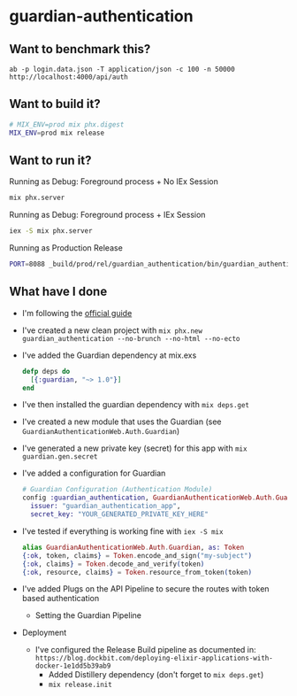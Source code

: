 # guardian-authentication

## Want to benchmark this?

`ab -p login.data.json -T application/json -c 100 -n 50000 http://localhost:4000/api/auth`

## Want to build it?

```bash
# MIX_ENV=prod mix phx.digest
MIX_ENV=prod mix release
```

## Want to run it?

Running as Debug: Foreground process + No IEx Session

```bash
mix phx.server
```

Running as Debug: Foreground process + IEx Session

```bash
iex -S mix phx.server
```

Running as Production Release

```bash
PORT=8088 _build/prod/rel/guardian_authentication/bin/guardian_authentication foreground
```

## What have I done

- I'm following the [official guide](https://github.com/ueberauth/guardian)
- I've created a new clean project with `mix phx.new guardian_authentication --no-brunch --no-html --no-ecto`
- I've added the Guardian dependency at mix.exs
  ```elixir
  defp deps do
    [{:guardian, "~> 1.0"}]
  end
  ```
- I've then installed the guardian dependency with `mix deps.get`
- I've created a new module that uses the Guardian (see `GuardianAuthenticationWeb.Auth.Guardian`)
- I've generated a new private key (secret) for this app with `mix guardian.gen.secret`
- I've added a configuration for Guardian

  ```elixir
  # Guardian Configuration (Authentication Module)
  config :guardian_authentication, GuardianAuthenticationWeb.Auth.Guardian,
    issuer: "guardian_authentication_app",
    secret_key: "YOUR_GENERATED_PRIVATE_KEY_HERE"
  ```

- I've tested if everything is working fine with `iex -S mix`

  ```elixir
  alias GuardianAuthenticationWeb.Auth.Guardian, as: Token
  {:ok, token, claims} = Token.encode_and_sign("my-subject")
  {:ok, claims} = Token.decode_and_verify(token)
  {:ok, resource, claims} = Token.resource_from_token(token)
  ```
- I've added Plugs on the API Pipeline to secure the routes with token based authentication
  - Setting the Guardian Pipeline

- Deployment
  - I've configured the Release Build pipeline as documented in: `https://blog.dockbit.com/deploying-elixir-applications-with-docker-1e1dd5b39ab9`
    - Added Distillery dependency (don't forget to `mix deps.get`)
  	- `mix release.init`
